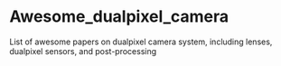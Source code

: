 # Awesome_dualpixel_camera
List of awesome papers on dualpixel camera system, including lenses, dualpixel sensors, and post-processing
